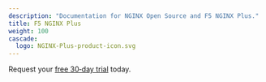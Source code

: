 ```yaml
---
description: "Documentation for NGINX Open Source and F5 NGINX Plus."
title: F5 NGINX Plus
weight: 100
cascade:
  logo: NGINX-Plus-product-icon.svg
---
```


Request your [free 30‑day trial](https://www.nginx.com/free-trial-request) today.
